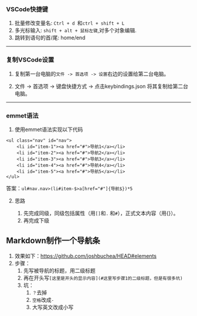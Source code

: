 ### VSCode快捷键
1. 批量修改变量名: `Ctrl + d `和`ctrl + shift + L`
2. 多光标输入: `shift + alt + 鼠标左键`,对多个对象编辑.
3. 跳转到语句的首/尾: home/end

---

### 复制VSCode设置
1. 复制第一台电脑的`文件 -> 首选项 -> 设置`右边的设置给第二台电脑。

2. 文件 -> 首选项 -> 键盘快捷方式 -> 点击keybindings.json 将其复制给第二台电脑。


---

### emmet语法

1. 使用emmet语法实现以下代码

```
<ul class="nav" id="nav">
    <li id="item-1"><a href="#">导航1</a></li>
    <li id="item-2"><a href="#">导航2</a></li>
    <li id="item-3"><a href="#">导航3</a></li>
    <li id="item-4"><a href="#">导航4</a></li>
    <li id="item-5"><a href="#">导航5</a></li>
</ul>
```

答案：`ul#nav.nav>(li#item-$>a[href="#"]{导航$})*5`

2. 思路

   1. 先完成同级，同级包括属性（用`[]`和`.` 和`#`），正式文本内容（用{}）。
   2. 再完成下级














## Markdown制作一个导航条

1. 效果如下：https://github.com/joshbuchea/HEAD#elements
2. 步骤：
   1. 先写被导航的标题，用二级标题
   2. 再在开头写`[这里是开头的显示内容](#这里写步骤1的二级标题，但是有很多坑)`
   3. 坑：
      1. `？`去掉
      2. `空格`改成`-`
      3. 大写英文改成小写